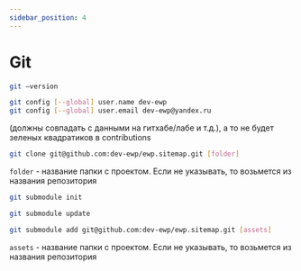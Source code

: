 ```yaml
---
sidebar_position: 4
---
```


# Git

```sh title="Посмотреть версию гита"
git –version
```

```sh title="Настройка пользователя гита"
git config [--global] user.name dev-ewp
git config [--global] user.email dev-ewp@yandex.ru
```

(должны совпадать с данными на гитхабе/лабе и т.д.), а то не будет зеленых квадратиков в contributions

```sh title="Клонирование репозитория"
git clone git@github.com:dev-ewp/ewp.sitemap.git [folder]
```

`folder` - название папки с проектом. Если не указывать, то возьмется из названия репозитория

```sh title="Инициализация подмодулей"
git submodule init
```

```sh title="Обновление подмодулей"
git submodule update
```

```sh title="Клонирование подмодуля"
git submodule add git@github.com:dev-ewp/ewp.sitemap.git [assets]
```

`assets` - название папки с проектом. Если не указывать, то возьмется из названия репозитория
